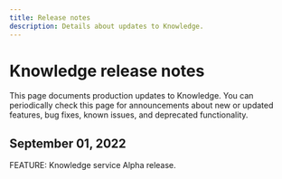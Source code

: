 ```yaml
---
title: Release notes
description: Details about updates to Knowledge.
---
```


# Knowledge release notes

This page documents production updates to Knowledge. You can periodically check this page for announcements about new or updated features, bug fixes, known issues, and deprecated functionality.

## September 01, 2022

FEATURE: Knowledge service Alpha release.
